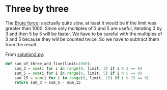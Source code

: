 # Three by three

The [Brute force](solution1.md) is actually quite slow, at least it would be if
the limit was greater than 1000. Since only multiples of 3 and 5 are useful,
iterating 3 by 3 and then 5 by 5 will be faster. We have to be careful with the
multiples of 3 and 5 because they will be counted twice. So we have to subtract
them from the result.

From [solution2.py](https://github.com/TurtleSmoke/Project-Euler/blob/main/problems/problem_0001/solution2.py):

```python
def sum_of_three_and_five(limit=1000):
    sum_3 = sum(i for i in range(0, limit, 3) if i % 3 == 0)
    sum_5 = sum(i for i in range(0, limit, 5) if i % 5 == 0)
    sum_15 = sum(i for i in range(0, limit, 15) if i % 15 == 0)
    return sum_3 + sum_5 - sum_15
```
